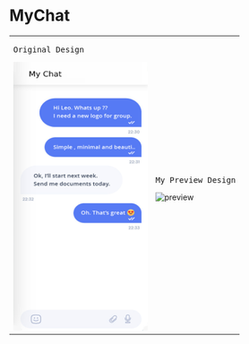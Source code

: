 # MyChat

<table>
  <tr>
    <td><pre>Original Design</pre><img src="images/original.png" alt="original" width=240px height=480px></td>
    <td><pre>My Preview Design</pre><img src="images/preview.jpg" alt="preview" width=240px height=480px></td>
   </tr> 
</table>
